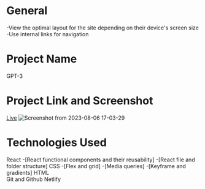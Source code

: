 # General
-View the optimal layout for the site depending on their device's screen size
-Use internal links for navigation 
# Project Name
GPT-3
# Project Link and Screenshot
[Live](https://gpt-3-deployed.netlify.app/)
![Screenshot from 2023-08-06 17-03-29](https://github.com/bokhuuu/GPT-3/assets/126252413/6612da45-8d45-4cf0-8672-1475a2576c7a)
# Technologies Used
React
-[React functional components and their reusability]
-[React file and folder structure]
CSS
-[Flex and grid]
-[Media queries]
-[Keyframe and gradients]
HTML  
Git and Github
Netlify




